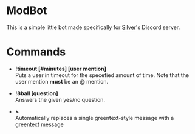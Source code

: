 # ModBot

This is a simple little bot made specifically for [Silver](http://silverliveblogsthings.tumblr.com/)'s Discord server.

# Commands
- **!timeout [#minutes] [user mention]**    
Puts a user in timeout for the specefied amount of time. Note that the user mention **must** be an @ mention.

- **!8ball [question]**    
Answers the given yes/no question.

- **>**    
Automatically replaces a single greentext-style message with a greentext message
